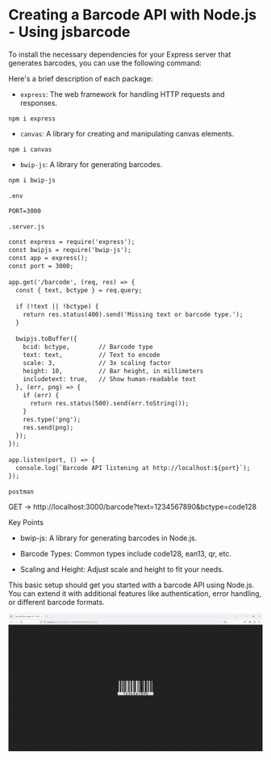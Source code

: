 # Creating a Barcode API with Node.js - Using jsbarcode
 
To install the necessary dependencies for your Express server that generates barcodes, you can use the following command:

Here's a brief description of each package:

- `express`: The web framework for handling HTTP requests and responses.

```
npm i express
```

- `canvas`: A library for creating and manipulating canvas elements.

```
npm i canvas 
```

- `bwip-js`: A library for generating barcodes.

```
npm i bwip-js
```

`.env`
```
PORT=3000
```

`.server.js`
```
const express = require('express');
const bwipjs = require('bwip-js');
const app = express();
const port = 3000;

app.get('/barcode', (req, res) => {
  const { text, bctype } = req.query;

  if (!text || !bctype) {
    return res.status(400).send('Missing text or barcode type.');
  }

  bwipjs.toBuffer({
    bcid: bctype,        // Barcode type
    text: text,          // Text to encode
    scale: 3,            // 3x scaling factor
    height: 10,          // Bar height, in millimeters
    includetext: true,   // Show human-readable text
  }, (err, png) => {
    if (err) {
      return res.status(500).send(err.toString());
    }
    res.type('png');
    res.send(png);
  });
});

app.listen(port, () => {
  console.log(`Barcode API listening at http://localhost:${port}`);
});
```

`postman`

GET -> http://localhost:3000/barcode?text=1234567890&bctype=code128

Key Points

- bwip-js: A library for generating barcodes in Node.js.
  
- Barcode Types: Common types include code128, ean13, qr, etc.

- Scaling and Height: Adjust scale and height to fit your needs.

This basic setup should get you started with a barcode API using Node.js. You can extend it with additional features like authentication, error handling, or different barcode formats.

![Image](5.PNG)
